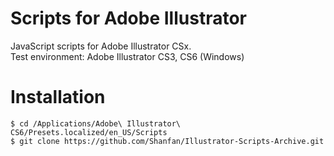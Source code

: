 # Scripts for Adobe Illustrator

JavaScript scripts for Adobe Illustrator CSx.  
Test environment: Adobe Illustrator CS3, CS6 (Windows) 



Installation
==

    $ cd /Applications/Adobe\ Illustrator\ CS6/Presets.localized/en_US/Scripts
    $ git clone https://github.com/Shanfan/Illustrator-Scripts-Archive.git
    
    
